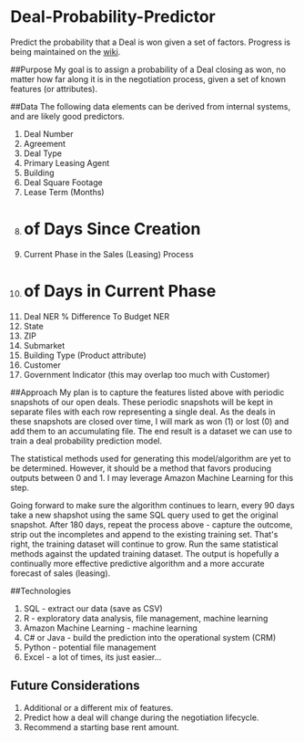 # Deal-Probability-Predictor
Predict the probability that a Deal is won given a set of factors.  Progress is being maintained on the [wiki](https://github.com/billzichos/Deal-Probability-Predictor/wiki).

##Purpose
My goal is to assign a probability of a Deal closing as won, no matter how far along it is in the negotiation process, given a set of known features (or attributes).

##Data
The following data elements can be derived from internal systems, and are likely good predictors.

1. Deal Number
2. Agreement
3. Deal Type
4. Primary Leasing Agent
5. Building
6. Deal Square Footage
7. Lease Term (Months)
8. # of Days Since Creation
9. Current Phase in the Sales (Leasing) Process
10. # of Days in Current Phase
11. Deal NER % Difference To Budget NER
12. State
13. ZIP
14. Submarket
15. Building Type (Product attribute)
16. Customer
17. Government Indicator (this may overlap too much with Customer)

##Approach
My plan is to capture the features listed above with periodic snapshots of our open deals.  These periodic snapshots will be kept in separate files with each row representing a single deal.  As the deals in these snapshots are closed over time, I will mark as won (1) or lost (0) and add them to an accumulating file.  The end result is a dataset we can use to train a deal probability prediction model.

The statistical methods used for generating this model/algorithm are yet to be determined.  However, it should be a method that favors producing outputs between 0 and 1.  I may leverage Amazon Machine Learning for this step.

Going forward to make sure the algorithm continues to learn, every 90 days take a new shapshot using the same SQL query used to get the original snapshot.  After 180 days, repeat the process above - capture the outcome, strip out the incompletes and append to the existing training set.  That's right, the training dataset will continue to grow.  Run the same statistical methods against the updated training dataset.  The output is hopefully a continually more effective predictive algorithm and a more accurate forecast of sales (leasing).

##Technologies
1. SQL - extract our data (save as CSV)
2. R - exploratory data analysis, file management, machine learning
3. Amazon Machine Learning - machine learning
4. C# or Java - build the prediction into the operational system (CRM)
5. Python - potential file management
6. Excel - a lot of times, its just easier...

## Future Considerations
1. Additional or a different mix of features.
2. Predict how a deal will change during the negotiation lifecycle.
3. Recommend a starting base rent amount.